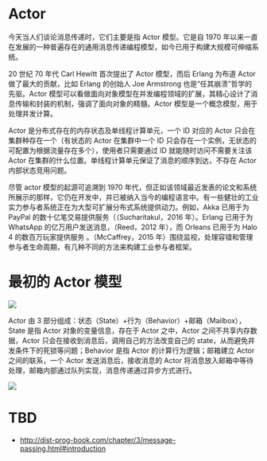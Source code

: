 # Actor

今天当人们谈论消息传递时，它们主要是指 Actor 模型。它是自 1970 年以来一直在发展的一种普遍存在的通用消息传递编程模型，如今已用于构建大规模可伸缩系统。

20 世纪 70 年代 Carl Hewitt 首次提出了 Actor 模型，而后 Erlang 为布道 Actor 做了最大的贡献，比如 Erlang 的创始人 Joe Armstrong 也是“任其崩溃”哲学的先驱。Actor 模型可以看做面向对象模型在并发编程领域的扩展，其精心设计了消息传输和封装的机制，强调了面向对象的精髓。Actor 模型是一个概念模型，用于处理并发计算。

Actor 是分布式存在的内存状态及单线程计算单元，一个 ID 对应的 Actor 只会在集群种存在一个（有状态的 Actor 在集群中一个 ID 只会存在一个实例，无状态的可配置为根据流量存在多个），使用者只需要通过 ID 就能随时访问不需要关注该 Actor 在集群的什么位置。单线程计算单元保证了消息的顺序到达，不存在 Actor 内部状态竞用问题。

尽管 actor 模型的起源可追溯到 1970 年代，但正如该领域最近发表的论文和系统所展示的那样，它仍在开发中，并已被纳入当今的编程语言中。有一些健壮的工业实力参与者系统正在为大型可扩展分布式系统提供动力。例如，Akka 已用于为 PayPal 的数十亿笔交易提供服务（（Sucharitakul，2016 年）。Erlang 已用于为 WhatsApp 的亿万用户发送消息，（Reed，2012 年），而 Orleans 已用于为 Halo 4 的数百万玩家提供服务 。（McCaffrey，2015 年）围绕监视，处理容错和管理参与者生命周期，有几种不同的方法来构建工业参与者框架。

# 最初的 Actor 模型

![](https://i.postimg.cc/9MgfnSTJ/image.png)

Actor 由 3 部分组成：状态（State）+行为（Behavior）+邮箱（Mailbox），State 是指 Actor 对象的变量信息，存在于 Actor 之中，Actor 之间不共享内存数据，Actor 只会在接收到消息后，调用自己的方法改变自己的 state，从而避免并发条件下的死锁等问题；Behavior 是指 Actor 的计算行为逻辑；邮箱建立 Actor 之间的联系，一个 Actor 发送消息后，接收消息的 Actor 将消息放入邮箱中等待处理，邮箱内部通过队列实现，消息传递通过异步方式进行。

![](https://tva1.sinaimg.cn/large/007DFXDhgy1g44cph1xu1j30hc0bwq3c.jpg)

# TBD

- http://dist-prog-book.com/chapter/3/message-passing.html#introduction

